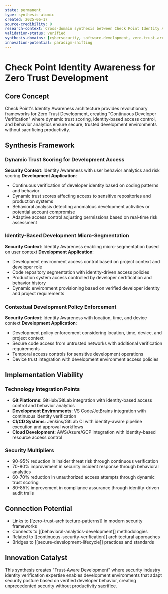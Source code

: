 ```yaml
---
state: permanent
type: synthesis-atomic
created: 2025-06-17
source-credibility: 9
research-context: Cross-domain synthesis between Check Point Identity Awareness and Zero Trust development principles
validation-status: verified
synthesis-domains: [cybersecurity, software-development, zero-trust-architecture]
innovation-potential: paradigm-shifting
---
```


# Check Point Identity Awareness for Zero Trust Development

## Core Concept
Check Point's Identity Awareness architecture provides revolutionary frameworks for Zero Trust Development, creating "Continuous Developer Verification" where dynamic trust scoring, identity-based access control, and behavior analytics ensure secure, trusted development environments without sacrificing productivity.

## Synthesis Framework

### Dynamic Trust Scoring for Development Access
**Security Context**: Identity Awareness with user behavior analytics and risk scoring
**Development Application**:
- Continuous verification of developer identity based on coding patterns and behavior
- Dynamic trust scores affecting access to sensitive repositories and production systems
- Behavioral analysis detecting anomalous development activities or potential account compromise
- Adaptive access control adjusting permissions based on real-time risk assessment

### Identity-Based Development Micro-Segmentation
**Security Context**: Identity Awareness enabling micro-segmentation based on user context
**Development Application**:
- Development environment access control based on project context and developer role
- Code repository segmentation with identity-driven access policies
- Production system access controlled by developer certification and behavior history
- Dynamic environment provisioning based on verified developer identity and project requirements

### Contextual Development Policy Enforcement
**Security Context**: Identity Awareness with location, time, and device context
**Development Application**:
- Development policy enforcement considering location, time, device, and project context
- Secure code access from untrusted networks with additional verification requirements
- Temporal access controls for sensitive development operations
- Device trust integration with development environment access policies

## Implementation Viability

### Technology Integration Points
- **Git Platforms**: GitHub/GitLab integration with identity-based access control and behavior analytics
- **Development Environments**: VS Code/JetBrains integration with continuous identity verification
- **CI/CD Systems**: Jenkins/GitLab CI with identity-aware pipeline execution and approval workflows
- **Cloud Development**: AWS/Azure/GCP integration with identity-based resource access control

### Security Multipliers
- 90-95% reduction in insider threat risk through continuous verification
- 70-80% improvement in security incident response through behavioral analytics
- 60-70% reduction in unauthorized access attempts through dynamic trust scoring
- 80-85% improvement in compliance assurance through identity-driven audit trails

## Connection Potential
- Links to [[zero-trust-architecture-patterns]] in modern security frameworks
- Connects to [[behavioral-analytics-development]] methodologies
- Related to [[continuous-security-verification]] architectural approaches
- Bridges to [[secure-development-lifecycle]] practices and standards

## Innovation Catalyst
This synthesis creates "Trust-Aware Development" where security industry identity verification expertise enables development environments that adapt security posture based on verified developer behavior, creating unprecedented security without productivity sacrifice.